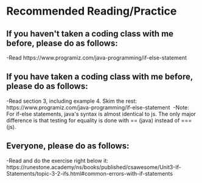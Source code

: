 <h1>Recommended Reading/Practice</h1>


<h2>If you haven't taken a coding class with me before, please do as follows:</h2>
-Read https://www.programiz.com/java-programming/if-else-statement 


<h2>If you have taken a coding class with me before, please do as follows: </h2>
-Read section 3, including example 4. Skim the rest: https://www.programiz.com/java-programming/if-else-statement 
-Note: For if-else statements, java's syntax is almost identical to js. The only major difference is that testing for equality is done with == (java) instead of === (js).

<h2>Everyone, please do as follows:</h2>
-Read and do the exercise right below it: https://runestone.academy/ns/books/published/csawesome/Unit3-If-Statements/topic-3-2-ifs.html#common-errors-with-if-statements